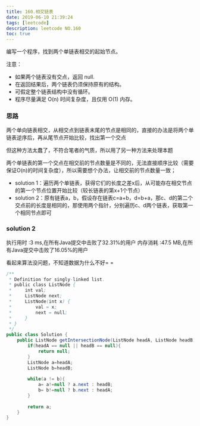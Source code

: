 ```yaml
---
title: 160.相交链表
date: 2019-06-10 21:39:24
tags: [leetcode]
description: leetcode NO.160
toc: true 
---
```


编写一个程序，找到两个单链表相交的起始节点。

注意：
- 如果两个链表没有交点，返回 null.
- 在返回结果后，两个链表仍须保持原有的结构。
- 可假定整个链表结构中没有循环。
- 程序尽量满足 O(n) 时间复杂度，且仅用 O(1) 内存。
<!-- more -->

### 思路
两个单向链表相交，从相交点到链表末尾的节点是相同的，直接的办法是将两个单链表逆序后，再从尾节点开始比较，找出第一个交点

但这种方法太蠢了，不符合笔者的气质，所以用了另一种方法来处理本题

两个单链表的第一个交点在相交前的节点数量是不同的，无法直接顺序比较（需要保证O(n)的时间复杂度），所以需要想个办法，让相交前的节点数量一致；

- solution 1：遍历两个单链表，获得它们的长度之差x后，从可能存在相交节点的第一个节点位置开始比较（较长链表的第x+1个节点）
- solution 2：原有链表a，b，假设存在链表c=a+b，d=b+a，那c、d的第二个交点前的长度是相同的，那使用两个指针，分别遍历c、d两个链表，获取第一个相同节点即可

### solution 2
执行用时 :3 ms,在所有Java提交中击败了32.31%的用户
内存消耗 :47.5 MB,在所有Java提交中击败了16.05%的用户

看起来算法没问题，不知道数据为什么不好= =

``` java
/**
 * Definition for singly-linked list.
 * public class ListNode {
 *     int val;
 *     ListNode next;
 *     ListNode(int x) {
 *         val = x;
 *         next = null;
 *     }
 * }
 */
public class Solution {
    public ListNode getIntersectionNode(ListNode headA, ListNode headB) {
        if(headA == null || headB == null){
            return null;
        }
        ListNode a=headA;
        ListNode b=headB;
        
        while(a != b){
            a= a!=null ? a.next : headB;
            b= b!=null ? b.next : headA;
        }
        
        return a;
    }
}